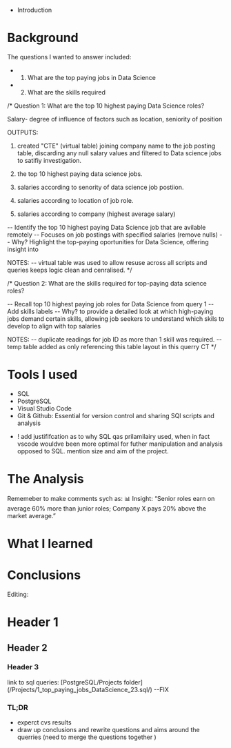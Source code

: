 - Introduction

# Background
The questions I wanted to answer included: 
- 1) What are the top paying jobs in Data Science 
- 2) What are the skills required 

/*
Question 1: What are the top 10 highest paying Data Science roles? 

Salary- degree of influence of factors such as location, seniority of position

OUTPUTS:
1) created "CTE" (virtual table) joining company name  to the job posting table, discarding any null salary values and filtered to Data science jobs to satifiy investigation.

2) the top 10 highest paying data science jobs.

3) salaries according to senority of data science job postiion. 

4) salaries according to location of job role.

5) salaries according to company (highest average salary) 

-- Identify the top 10 highest paying Data Science job that are avilable remotely 
-- Focuses on job postings with specified salaries (remove nulls) 
-- Why? Highlight the top-paying oportunities for Data Science, offering insight into

NOTES:
-- virtual table was used to allow resuse across all scripts and queries
keeps logic clean and cenralised. 
*/

/* 
Question 2: What are the skills required for top-paying data science roles? 

-- Recall top 10 highest paying job roles for Data Science from query 1 
-- Add skills labels
-- Why? to provide a detailed look at which high-paying jobs demand certain skills,
allowing job seekers to understand which skils to develop to align with top salaries

NOTES:
-- duplicate readings for job ID as more than 1 skill was required. 
-- temp table added as only referencing this table layout in this querry
CT
*/


# Tools I used
- SQL
- PostgreSQL
- Visual Studio Code
- Git & Github: Essential for version control and sharing SQl scripts and analysis 

* ! add justififcation as to why SQL qas prilamilairy used, when in fact vscode wouldve been more optimal for futher manipulation and analysis opposed to SQL. mention size and aim of the project. 
# The Analysis

Rememeber to make comments sych as:
📊 Insight: “Senior roles earn on average 60% more than junior roles; Company X pays 20% above the market average.”
# What I learned
# Conclusions 

Editing:
# Header 1
## Header 2
### Header 3

link to sql queries: [PostgreSQL/Projects folder] (/Projects/1_top_paying_jobs_DataScience_23.sql/) --FIX 

### TL;DR

- experct cvs results
- draw up conclusions and rewrite questions and aims around the querries (need to merge the questions together )